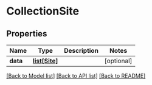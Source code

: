 # CollectionSite

## Properties
Name | Type | Description | Notes
------------ | ------------- | ------------- | -------------
**data** | [**list[Site]**](Site.md) |  | [optional] 

[[Back to Model list]](../README.md#documentation-for-models) [[Back to API list]](../README.md#documentation-for-api-endpoints) [[Back to README]](../README.md)

